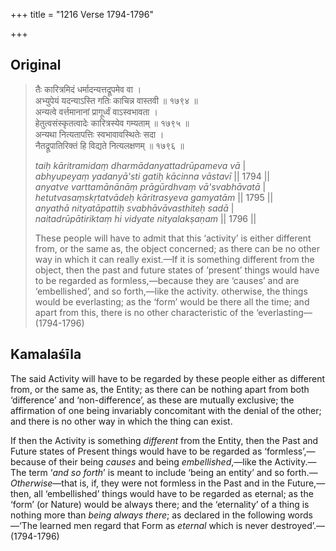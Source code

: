 +++
title = "1216 Verse 1794-1796"

+++
## Original 
>
> तैः कारित्रमिदं धर्मादन्यत्तद्रूपमेव वा ।  
> अभ्युपेयं यदन्याऽस्ति गतिः काचिन्न वास्तवी ॥ १७९४ ॥  
> अन्यत्वे वर्त्तमानानां प्रागूर्ध्वं वाऽस्वभावता ।  
> हेतुत्वसंस्कृतत्वादेः कारित्रस्येव गम्यताम् ॥ १७९५ ॥  
> अन्यथा नित्यतापत्तिः स्वभावावस्थितेः सदा ।  
> नैतद्रूपातिरिक्तं हि विद्यते नित्यलक्षणम् ॥ १७९६ ॥ 
>
> *taiḥ kāritramidaṃ dharmādanyattadrūpameva vā* \|  
> *abhyupeyaṃ yadanyā'sti gatiḥ kācinna vāstavī* \|\| 1794 \|\|  
> *anyatve varttamānānāṃ prāgūrdhvaṃ vā'svabhāvatā* \|  
> *hetutvasaṃskṛtatvādeḥ kāritrasyeva gamyatām* \|\| 1795 \|\|  
> *anyathā nityatāpattiḥ svabhāvāvasthiteḥ sadā* \|  
> *naitadrūpātiriktaṃ hi vidyate nityalakṣaṇam* \|\| 1796 \|\| 
>
> These people will have to admit that this ‘activity’ is either different from, or the same as, the object concerned; as there can be no other way in which it can really exist.—If it is something different from the object, then the past and future states of ‘present’ things would have to be regarded as formless,—because they are ‘causes’ and are ‘embellished’, and so forth,—like the activity. otherwise, the things would be everlasting; as the ‘form’ would be there all the time; and apart from this, there is no other characteristic of the ‘everlasting—(1794-1796)



## Kamalaśīla

The said Activity will have to be regarded by these people either as different from, or the same as, the Entity; as there can be nothing apart from both ‘difference’ and ‘non-difference’, as these are mutually exclusive; the affirmation of one being invariably concomitant with the denial of the other; and there is no other way in which the thing can exist.

If then the Activity is something *different* from the Entity, then the Past and Future states of Present things would have to be regarded as ‘formless’,—because of their being *causes* and being *embellished*,—like the Activity.—The term ‘*and so forth*’ is meant to include ‘being an entity’ and so forth.—*Otherwise*—that is, if, they were not formless in the Past and in the Future,—then, all ‘embellished’ things would have to be regarded as eternal; as the ‘form’ (or Nature) would be always there; and the ‘eternality’ of a thing is nothing more than *being always there*; as declared in the following words—‘The learned men regard that Form as *eternal* which is never destroyed’.—(1794-1796)


